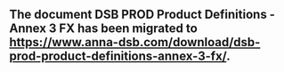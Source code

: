 ## The document DSB PROD Product Definitions - Annex 3 FX has been migrated to https://www.anna-dsb.com/download/dsb-prod-product-definitions-annex-3-fx/.

